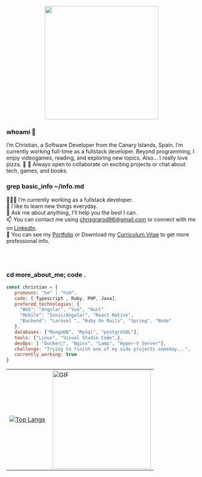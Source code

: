   <p align="center">
   <img width="300px" height="auto" src="https://media1.tenor.com/images/dc26484243124b4f42647f3eff67f637/tenor.gif?itemid=14534845" />  
  </p>
 

 <h3>whoami 👀</h3>
 I’m Christian, a Software Developer from the Canary Islands, Spain. I’m currently working full-time as a fullstack developer. Beyond programming, I enjoy videogames, reading, and exploring new topics. Also… I really love pizza. 🍕
🚀 Always open to collaborate on exciting projects or chat about tech, games, and books.
<h3>grep basic_info ~/info.md</h3>

👨🏽‍💻 I’m currently working as a fullstack developer.   
🌱 I like to learn new things everyday.  
💬 Ask me about anything, I'll help you the best I can.  
📫 You can contact me using <chrisgrarod96@gmail.com> or connect with me on [LinkedIn](https://www.linkedin.com/in/christiangranadorodriguez/).  
📝 You can see my [Portfolio](https://chrisgrdev.vercel.app/) or Download my [Curriculum Vitae](https://drive.google.com/file/d/1I18HpK_rPjYfs2ptN7tu-XsxtWLql8s1/view?usp=sharing)  to get more professional info.  

<br/>
<br/>

   ### cd more_about_me; code .

   ```javascript
const christian = {
      pronouns: "he" | "him",
      code: [ Typescript , Ruby, PHP, Java],
      prefered_technologies: {
        "Web": "Angular", "Vue", "Nuxt"
        "Mobile": "Ionic/Angular", "React Native",
        "Backend": "Laravel ", "Ruby On Rails", "Spring", "Node"
      },
      databases: ["MongoDB", "MySql", "postgreSQL"],
      tools: {"Linux", "Visual Studio Code",},
      devOps: [ "Docker🐳", "Nginx", "Lamp", "Hyper-V Server"],
      challenge: "Trying to finish one of my side projects someday...",
      currently_working: true
}
```
<table >
<td style="border:none;">

[![Top Langs](https://github-readme-stats.vercel.app/api/top-langs/?username=xxamer&layout=compact)](https://github.com/xxamer/github-readme-stats)

 </td>
<td style="border:none;"> <img align="right" width="260"  alt="GIF" src="https://media1.tenor.com/images/e4d613ee59e79b93e38ec2521cce19e4/tenor.gif?itemid=5751430" /></td>
</table>
 

